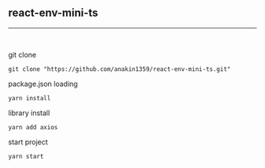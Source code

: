 ##  react-env-mini-ts
---

<br>

git clone
```
git clone "https://github.com/anakin1359/react-env-mini-ts.git"
```

package.json loading
```
yarn install
```

library install
```
yarn add axios
```

start project
```
yarn start
```